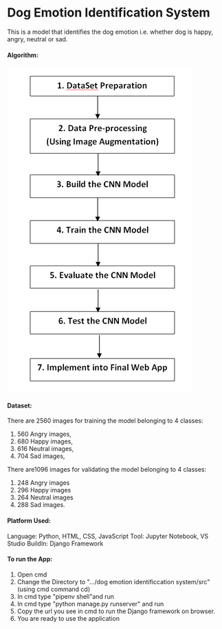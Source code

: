 # Dog Emotion Identification System
This is a model that identifies the dog emotion i.e. whether dog is happy, angry, neutral or sad.

#### Algorithm:

<img src="algo.png">

#### Dataset:
There are 2560 images for training the model belonging to 4 classes:
1. 560 Angry images,
2. 680 Happy images,
3. 616 Neutral images,
4. 704 Sad images,

There are1096 images for validating the model belonging to 4 classes:
1. 248 Angry images
2. 296 Happy images
3. 264 Neutral images
4. 288 Sad images.

#### Platform Used:
Language: Python, HTML, CSS, JavaScript
Tool: Jupyter Notebook, VS Studio
BuildIn: Django Framework

#### To run the App:
1. Open cmd
2. Change the Directory to ".../dog emotion identificcation system/src" (using cmd command cd)
3. In cmd type "pipenv shell"and run
4. In cmd type "python manage.py runserver" and run
5. Copy the url you see in cmd to run the Django framework on browser.
6. You are ready to use the application














